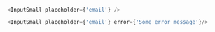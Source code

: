 ```js
  <InputSmall placeholder={'email'} />
```

```js
  <InputSmall placeholder={'email'} error={'Some error message'}/>
```
